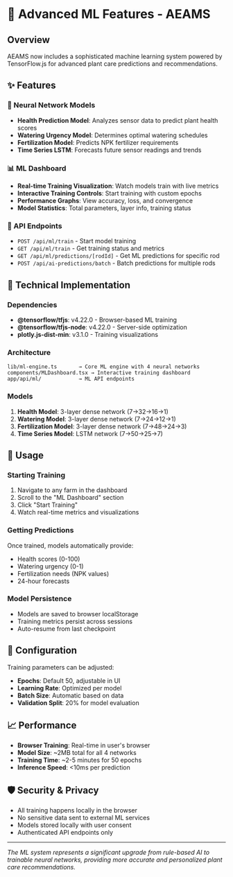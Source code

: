 # 🤖 Advanced ML Features - AEAMS

## Overview
AEAMS now includes a sophisticated machine learning system powered by TensorFlow.js for advanced plant care predictions and recommendations.

## ✨ Features

### 🧠 Neural Network Models
- **Health Prediction Model**: Analyzes sensor data to predict plant health scores
- **Watering Urgency Model**: Determines optimal watering schedules
- **Fertilization Model**: Predicts NPK fertilizer requirements  
- **Time Series LSTM**: Forecasts future sensor readings and trends

### 📊 ML Dashboard
- **Real-time Training Visualization**: Watch models train with live metrics
- **Interactive Training Controls**: Start training with custom epochs
- **Performance Graphs**: View accuracy, loss, and convergence
- **Model Statistics**: Total parameters, layer info, training status

### 🔌 API Endpoints
- `POST /api/ml/train` - Start model training
- `GET /api/ml/train` - Get training status and metrics
- `GET /api/ml/predictions/[rodId]` - Get ML predictions for specific rod
- `POST /api/ai-predictions/batch` - Batch predictions for multiple rods

## 🚀 Technical Implementation

### Dependencies
- **@tensorflow/tfjs**: v4.22.0 - Browser-based ML training
- **@tensorflow/tfjs-node**: v4.22.0 - Server-side optimization
- **plotly.js-dist-min**: v3.1.0 - Training visualizations

### Architecture
```
lib/ml-engine.ts       → Core ML engine with 4 neural networks
components/MLDashboard.tsx → Interactive training dashboard
app/api/ml/            → ML API endpoints
```

### Models
1. **Health Model**: 3-layer dense network (7→32→16→1)
2. **Watering Model**: 3-layer dense network (7→24→12→1)  
3. **Fertilization Model**: 3-layer dense network (7→48→24→3)
4. **Time Series Model**: LSTM network (7→50→25→7)

## 🎯 Usage

### Starting Training
1. Navigate to any farm in the dashboard
2. Scroll to the "ML Dashboard" section
3. Click "Start Training" 
4. Watch real-time metrics and visualizations

### Getting Predictions
Once trained, models automatically provide:
- Health scores (0-100)
- Watering urgency (0-1)
- Fertilization needs (NPK values)
- 24-hour forecasts

### Model Persistence
- Models are saved to browser localStorage
- Training metrics persist across sessions
- Auto-resume from last checkpoint

## 🔧 Configuration

Training parameters can be adjusted:
- **Epochs**: Default 50, adjustable in UI
- **Learning Rate**: Optimized per model
- **Batch Size**: Automatic based on data
- **Validation Split**: 20% for model evaluation

## 📈 Performance

- **Browser Training**: Real-time in user's browser
- **Model Size**: ~2MB total for all 4 networks  
- **Training Time**: ~2-5 minutes for 50 epochs
- **Inference Speed**: <10ms per prediction

## 🛡️ Security & Privacy

- All training happens locally in the browser
- No sensitive data sent to external ML services
- Models stored locally with user consent
- Authenticated API endpoints only

---

*The ML system represents a significant upgrade from rule-based AI to trainable neural networks, providing more accurate and personalized plant care recommendations.*